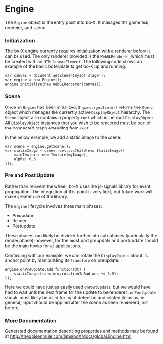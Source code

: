 # Engine

The `Engine` object is the entry point into bo-X. It manages the game tick, renderer, and scene.

### Initialization

The bo-X engine currently requires initialization with a renderer before it can be used. The only renderer provided is the `WebGLRenderer`, which must be created with an `HTMLCanvasElement`. The following code shows an example of the basic boilerplate to get bo-X up and running.

	var canvas = document.getElementById('stage');
	var engine = new Engine();
	engine.initialize(new WebGLRenderer(canvas));

### Scene

Once an `Engine` has been initialized, `Engine::getScene()` returns the `Scene` object which manages the currently active `DisplayObject` hierarchy. The `Scene` object also contains a property `root` which is the root `DisplayObject`. All `DisplayObject` instances that you wish to be rendered must be part of the connected graph extending from `root`.

In the below example, we add a static image to the scene:

	var scene = engine.getScene();
	var staticImage = scene.root.addChild(new StaticImage({
		mainTexture: new Texture(myImage),
		alpha: 0.5
	}));

### Pre and Post Update

Rather than reinvent the wheel, bo-X uses the js-signals library for event propogation. The integration at this point is very light, but future work will make greater use of the library.

The `Engine` lifecycle involves three main phases:

* Preupdate
* Render
* Postupdate

These phases can likely be divided further into sub-phases (particularly the render phase); however, for the most part preupdate and postupdate should be the main hooks for all applications.

Continuing with our example, we can rotate the `DisplayObject` about its anchor point by manipulating its `Transform` on preupdate:

	engine.onPreUpdate.add(function(dt) {
		staticImage.transform.rotationInRadians += 0.01;
	});

Here we could have just as easily used `onPostUpdate`, but we would have had to wait until the next frame for the update to be rendered. `onPostUpdate` should most likely be used for input detection and related items as, in general, input should be applied after the scene as been rendererd, not before.

### More Documentation

Generated documentation describing properties and methods may be found at http://thegoldenmule.com/labs/boX/docs/global.Engine.html